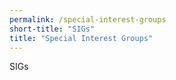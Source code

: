 ```yaml
---
permalink: /special-interest-groups
short-title: "SIGs"
title: "Special Interest Groups"
---
```


SIGs